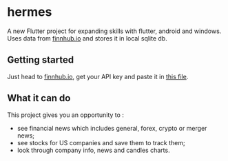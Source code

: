 # hermes

A new Flutter project for expanding skills with flutter, android and windows. Uses data from [finnhub.io](https://finnhub.io/) and stores it in local sqlite db.

## Getting started

Just head to [finnhub.io](https://finnhub.io/), get your API key and paste it in [this file](lib\src\core\constants\finhub_constats.dart).

## What it can do

This project gives you an opportunity to :

- see financial news which includes general, forex, crypto or merger news;
- see stocks for US companies and save them to track them;
- look through company info, news and candles charts.

